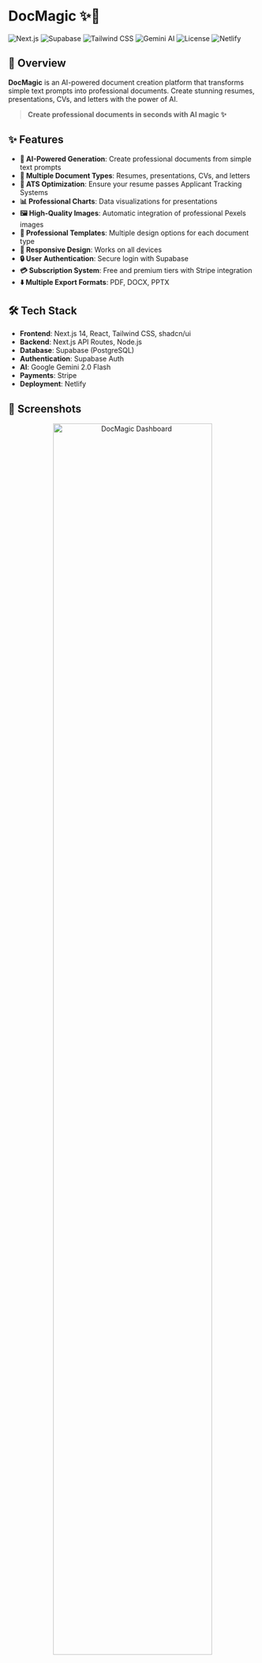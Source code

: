 # DocMagic ✨📄

![Next.js](https://img.shields.io/badge/Next.js-14-black?style=flat&logo=next.js)
![Supabase](https://img.shields.io/badge/Supabase-Database-3ECF8E?style=flat&logo=supabase)
![Tailwind CSS](https://img.shields.io/badge/Tailwind-CSS-38B2AC?style=flat&logo=tailwind-css)
![Gemini AI](https://img.shields.io/badge/Gemini-AI-4285F4?style=flat&logo=google)
![License](https://img.shields.io/badge/License-MIT-blue.svg)
![Netlify](https://img.shields.io/badge/Netlify-Deployed-00C7B7?style=flat&logo=netlify)

## 🚀 Overview

**DocMagic** is an AI-powered document creation platform that transforms simple text prompts into professional documents. Create stunning resumes, presentations, CVs, and letters with the power of AI.

> **Create professional documents in seconds with AI magic ✨**

## ✨ Features

- **🧠 AI-Powered Generation**: Create professional documents from simple text prompts
- **📄 Multiple Document Types**: Resumes, presentations, CVs, and letters
- **🎯 ATS Optimization**: Ensure your resume passes Applicant Tracking Systems
- **📊 Professional Charts**: Data visualizations for presentations
- **🖼️ High-Quality Images**: Automatic integration of professional Pexels images
- **💼 Professional Templates**: Multiple design options for each document type
- **📱 Responsive Design**: Works on all devices
- **🔒 User Authentication**: Secure login with Supabase
- **💳 Subscription System**: Free and premium tiers with Stripe integration
- **⬇️ Multiple Export Formats**: PDF, DOCX, PPTX

## 🛠️ Tech Stack

- **Frontend**: Next.js 14, React, Tailwind CSS, shadcn/ui
- **Backend**: Next.js API Routes, Node.js
- **Database**: Supabase (PostgreSQL)
- **Authentication**: Supabase Auth
- **AI**: Google Gemini 2.0 Flash
- **Payments**: Stripe
- **Deployment**: Netlify

## 📸 Screenshots

<div align="center">
  <img src="https://images.pexels.com/photos/3184291/pexels-photo-3184291.jpeg?auto=compress&cs=tinysrgb&w=1200&h=800" alt="DocMagic Dashboard" width="80%"/>
  <p><em>AI-powered document creation dashboard</em></p>
  
  <img src="https://images.pexels.com/photos/3184292/pexels-photo-3184292.jpeg?auto=compress&cs=tinysrgb&w=1200&h=800" alt="Resume Generator" width="80%"/>
  <p><em>ATS-optimized resume generator</em></p>
  
  <img src="https://images.pexels.com/photos/3184293/pexels-photo-3184293.jpeg?auto=compress&cs=tinysrgb&w=1200&h=800" alt="Presentation Creator" width="80%"/>
  <p><em>Professional presentation creator with charts and images</em></p>
</div>

## 📁 Project Structure

```
docmagic/
├── app/                      # Next.js app directory
│   ├── api/                  # API routes
│   │   ├── analyze/          # Resume analysis endpoints
│   │   ├── auth/             # Authentication endpoints
│   │   ├── generate/         # Document generation endpoints
│   │   ├── send-email/       # Email sending functionality
│   │   ├── stripe/           # Stripe payment integration
│   │   └── user/             # User data endpoints
│   ├── auth/                 # Authentication pages
│   ├── cv/                   # CV generator page
│   ├── letter/               # Letter generator page
│   ├── presentation/         # Presentation generator page
│   ├── resume/               # Resume generator pages
│   ├── settings/             # User settings page
│   ├── globals.css           # Global styles
│   ├── layout.tsx            # Root layout component
│   └── page.tsx              # Home page
├── components/               # React components
│   ├── auth-provider.tsx     # Authentication context provider
│   ├── document-card.tsx     # Document type card component
│   ├── features-section.tsx  # Features showcase section
│   ├── hero-section.tsx      # Landing page hero section
│   ├── letter/               # Letter-specific components
│   ├── presentation/         # Presentation-specific components
│   ├── resume/               # Resume-specific components
│   ├── site-header.tsx       # Navigation header
│   ├── sponsor-banner.tsx    # Sponsor information banner
│   ├── subscription-button.tsx # Subscription management
│   ├── testimonials-section.tsx # User testimonials
│   ├── theme-provider.tsx    # Dark/light theme provider
│   ├── theme-toggle.tsx      # Theme toggle button
│   └── ui/                   # UI components (shadcn/ui)
├── hooks/                    # Custom React hooks
│   ├── use-subscription.ts   # Subscription state management
│   └── use-toast.ts          # Toast notifications
├── lib/                      # Utility libraries
│   ├── gemini.ts             # Google Gemini AI integration
│   ├── parsers/              # Document parsing utilities
│   ├── stripe.ts             # Stripe payment configuration
│   ├── supabase/             # Supabase client configuration
│   └── utils.ts              # General utility functions
├── public/                   # Static assets
├── supabase/                 # Supabase configuration
│   └── migrations/           # Database migration files
├── types/                    # TypeScript type definitions
│   └── supabase.ts           # Supabase database types
├── .env.local                # Environment variables (not in repo)
├── .eslintrc.json            # ESLint configuration
├── .gitignore                # Git ignore file
├── CONTRIBUTING.md           # Contribution guidelines
├── LICENSE                   # MIT license
├── README.md                 # Project documentation
├── middleware.ts             # Next.js middleware
├── netlify.toml              # Netlify deployment configuration
├── next.config.js            # Next.js configuration
├── package.json              # Project dependencies
├── postcss.config.js         # PostCSS configuration
├── tailwind.config.ts        # Tailwind CSS configuration
└── tsconfig.json             # TypeScript configuration
```


## 🚀 Getting Started

Follow these detailed steps to set up and run the **DocMagic** project locally on your machine.

### Prerequisites

Ensure you have the following installed:
- **Node.js**: Version 18 or higher (includes npm). Download from [nodejs.org](https://nodejs.org/).
- **Git**: For cloning the repository. Install from [git-scm.com](https://git-scm.com/).
- A **Supabase** account for database and authentication. Sign up at [supabase.com](https://supabase.com/).
- A **Google Gemini API key** for AI-powered document generation. Obtain from [Google AI Studio](https://ai.google.dev/).
- A **Stripe account** for payment processing (optional for local testing without payments). Sign up at [stripe.com](https://stripe.com/).

### Installation

1. **Clone the Repository**:
   Clone the project to your local machine and navigate to the project directory:
   ```bash
   git clone https://github.com/yourusername/docmagic.git
   cd docmagic
   ```

2. Install dependencies:
   ```bash
   npm install
   ```
3. Set Up Supabase:
- Log in to your Supabase dashboard and create a new project.
- In the Supabase project, go to Settings > API to find your NEXT_PUBLIC_SUPABASE_URL and NEXT_PUBLIC_SUPABASE_ANON_KEY.
- Go to SQL Editor and run the SQL migrations found in the supabase/migrations/ directory to set up the database schema (Users, Subscriptions, Documents tables).
- Enable Supabase Auth in the Supabase dashboard under Authentication > Settings and configure email authentication.

4. Obtain Google Gemini API Key:
- Visit Google AI Studio and create an API key for Gemini 2.0 Flash.
-  Save the key as GEMINI_API_KEY for use in the environment variables.

5. Set up environment variables:
   Create a `.env.local` file with:
   ```
   NEXT_PUBLIC_SUPABASE_URL=your_supabase_url
   NEXT_PUBLIC_SUPABASE_ANON_KEY=your_supabase_anon_key
   GEMINI_API_KEY=your_gemini_api_key
   STRIPE_SECRET_KEY=your_stripe_secret_key
   STRIPE_WEBHOOK_SECRET=your_stripe_webhook_secret
   STRIPE_PRICE_ID=your_stripe_price_id
   NEXT_PUBLIC_APP_URL=http://localhost:3000
   ```

6. Run Database Migrations:
   If you haven’t already applied migrations via the Supabase dashboard, you can use the Supabase CLI:

   ```bash
   npm install -g supabase
   supabase init
   supabase login
   supabase db push
   ```
7. Run the development server:
   ```bash
   npm run dev
   ```

8. Open [http://localhost:3000](http://localhost:3000) in your browser.

## 🌐 Deployment

The application is deployed on Netlify. To deploy your own instance:

1. Push your code to GitHub
2. Connect your repository to Netlify
3. Configure the build settings:
   - Build command: `npm run build`
   - Publish directory: `.next`
4. Add your environment variables in the Netlify dashboard

## 📝 API Routes Documentation

### Document Generation

| Endpoint | Method | Description | Request Body | Response |
|----------|--------|-------------|--------------|----------|
| `/api/generate/resume` | POST | Generate a resume | `{ prompt, name, email }` | Resume JSON |
| `/api/generate/guided-resume` | POST | Generate guided resume | `{ personalInfo, workExperience, ... }` | Resume JSON |
| `/api/generate/presentation` | POST | Generate presentation | `{ prompt, pageCount }` | Slides array |
| `/api/generate/presentation-outline` | POST | Generate outline | `{ prompt, pageCount }` | Outline array |
| `/api/generate/presentation-full` | POST | Generate full presentation | `{ outlines, template, prompt }` | Slides array |
| `/api/generate/letter` | POST | Generate letter | `{ prompt, fromName, toName, letterType, ... }` | Letter JSON |
| `/api/generate/resume-guidance` | POST | Get resume guidance | `{ step, targetRole, existingData }` | Guidance JSON |

### Analysis

| Endpoint | Method | Description | Request Body | Response |
|----------|--------|-------------|--------------|----------|
| `/api/analyze/resume` | POST | Analyze resume for ATS | FormData with `file` and `jobDescription` | Analysis JSON |

### Email

| Endpoint | Method | Description | Request Body | Response |
|----------|--------|-------------|--------------|----------|
| `/api/send-email` | POST | Send email | `{ to, subject, content, letterContent, ... }` | Success status |

### Authentication

| Endpoint | Method | Description | Request Body | Response |
|----------|--------|-------------|--------------|----------|
| `/api/auth/register` | POST | Register user | `{ name, email, password }` | User data |

### Payments

| Endpoint | Method | Description | Request Body | Response |
|----------|--------|-------------|--------------|----------|
| `/api/stripe/check-subscription` | GET | Check subscription status | - | Subscription status |
| `/api/stripe/create-checkout` | POST | Create checkout session | - | Checkout URL |
| `/api/stripe/create-portal` | POST | Create customer portal | - | Portal URL |
| `/api/stripe/webhook` | POST | Handle Stripe webhooks | Stripe event | Success status |

### User

| Endpoint | Method | Description | Request Body | Response |
|----------|--------|-------------|--------------|----------|
| `/api/user` | GET | Get user data | - | User data with subscription |

## 🔒 Authentication

Authentication is handled by Supabase Auth. The system includes:

- User registration with email/password
- Secure login
- Protected routes with middleware
- User profile management
- Session persistence

## 💾 Database Schema

The Supabase database includes the following tables:

### Users Table
- `id` (UUID, primary key)
- `email` (text, unique)
- `name` (text)
- `password` (text, hashed)
- `stripe_customer_id` (text, optional)
- `created_at` (timestamp)
- `updated_at` (timestamp)

### Subscriptions Table
- `id` (UUID, primary key)
- `user_id` (UUID, foreign key to users)
- `stripe_subscription_id` (text, unique)
- `stripe_price_id` (text)
- `stripe_current_period_end` (timestamp)
- `status` (text)
- `created_at` (timestamp)
- `updated_at` (timestamp)

### Documents Table
- `id` (UUID, primary key)
- `user_id` (UUID, foreign key to users)
- `title` (text)
- `type` (text) - resume, presentation, letter, cv
- `content` (jsonb) - document data
- `prompt` (text) - original user prompt
- `created_at` (timestamp)
- `updated_at` (timestamp)

## 💰 Subscription Model

DocMagic offers a freemium model:
- **Free tier**: Basic document generation with limited features
- **Pro tier**: Unlimited documents, premium templates, and advanced features

## 🤝 Contributing

Contributions are welcome! Please feel free to submit a Pull Request.

1. Fork the repository
2. Create your feature branch (`git checkout -b feature/amazing-feature`)
3. Commit your changes (`git commit -m 'Add some amazing feature'`)
4. Push to the branch (`git push origin feature/amazing-feature`)
5. Open a Pull Request

See the [CONTRIBUTING.md](CONTRIBUTING.md) file for detailed guidelines.

## 📄 License

This project is licensed under the MIT License - see the [LICENSE](LICENSE) file for details.

## 🙏 Acknowledgements

- [Next.js](https://nextjs.org/)
- [Supabase](https://supabase.com/)
- [Tailwind CSS](https://tailwindcss.com/)
- [shadcn/ui](https://ui.shadcn.com/)
- [Google Gemini AI](https://ai.google.dev/)
- [Stripe](https://stripe.com/)
- [Pexels](https://www.pexels.com/) for professional images
- [Recharts](https://recharts.org/) for data visualization
- [Netlify](https://www.netlify.com/) for hosting

---

<div align="center">
  <p>Built with ❤️ by the DocMagic Team</p>
  <p>© 2025 DocMagic. All rights reserved.</p>
</div>

